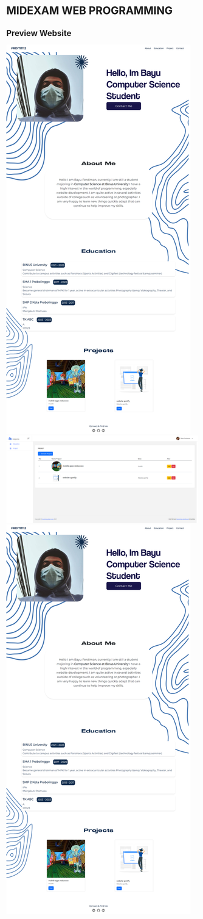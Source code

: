 # MIDEXAM WEB PROGRAMMING
## Preview Website
<div>
    <img src="./public/assets/webiste.png">
    <img src="./public/assets/website-admin-02.png">
    <img src="./public/assets/webiste.png">
</div>

